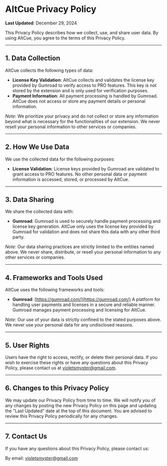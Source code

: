 # AltCue Privacy Policy

**Last Updated**: December 29, 2024

This Privacy Policy describes how we collect, use, and share user data. By using AltCue, you agree to the terms of this Privacy Policy.

---

## 1. Data Collection

AltCue collects the following types of data:

- **License Key Validation**: AltCue collects and validates the license key provided by Gumroad to verify access to PRO features. This key is not stored by the extension and is only used for verification purposes.
- **Payment Information**: All payment processing is handled by Gumroad. AltCue does not access or store any payment details or personal information.

*Note*: We prioritize your privacy and do not collect or store any information beyond what is necessary for the functionalities of our extension. We never resell your personal information to other services or companies.

---

## 2. How We Use Data

We use the collected data for the following purposes:

- **License Validation**: License keys provided by Gumroad are validated to grant access to PRO features. No other personal data or payment information is accessed, stored, or processed by AltCue.

---

## 3. Data Sharing

We share the collected data with:

- **Gumroad**: Gumroad is used to securely handle payment processing and license key generation. AltCue only uses the license key provided by Gumroad for validation and does not share this data with any other third party.

*Note*: Our data sharing practices are strictly limited to the entities named above. We never share, distribute, or resell your personal information to any other services or companies.

---

## 4. Frameworks and Tools Used

AltCue uses the following frameworks and tools:

- **Gumroad**: [https://gumroad.com/](https://gumroad.com/)
  A platform for handling user payments and licenses in a secure and reliable manner. Gumroad manages payment processing and licensing for AltCue.

*Note*: Our use of your data is strictly confined to the stated purposes above. We never use your personal data for any undisclosed reasons.

---

## 5. User Rights

Users have the right to access, rectify, or delete their personal data. If you wish to exercise these rights or have any questions about this Privacy Policy, please contact us at [violetsmyster@gmail.com](mailto:violetsmyster@gmail.com).

---

## 6. Changes to this Privacy Policy

We may update our Privacy Policy from time to time. We will notify you of any changes by posting the new Privacy Policy on this page and updating the "Last Updated" date at the top of this document. You are advised to review this Privacy Policy periodically for any changes.

---

## 7. Contact Us

If you have any questions about this Privacy Policy, please contact us:

By email: [violetsmyster@gmail.com](mailto:violetsmyster@gmail.com)
